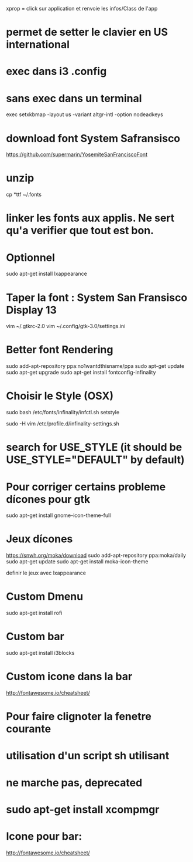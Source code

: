 
xprop = click sur application et renvoie les infos/Class de l'app

# permet de setter le clavier en US international
# exec dans i3 .config  
# sans exec dans un terminal
exec setxkbmap -layout us -variant altgr-intl -option nodeadkeys

# download font System Safransisco 
https://github.com/supermarin/YosemiteSanFranciscoFont

# unzip 
cp *ttf ~/.fonts

# linker les fonts aux applis. Ne sert qu'a verifier que tout est bon.
# Optionnel
sudo apt-get install lxappearance

# Taper la font : System San Fransisco Display 13
vim ~/.gtkrc-2.0
vim ~/.config/gtk-3.0/settings.ini 

# Better font Rendering
sudo add-apt-repository ppa:no1wantdthisname/ppa
sudo apt-get update
sudo apt-get upgrade
sudo apt-get install fontconfig-infinality

# Choisir le Style (OSX)
sudo bash /etc/fonts/infinality/infctl.sh setstyle

sudo -H vim /etc/profile.d/infinality-settings.sh
# search for USE_STYLE (it should be USE_STYLE="DEFAULT" by default)

# Pour corriger certains probleme dícones  pour gtk
sudo apt-get install gnome-icon-theme-full

# Jeux dícones
https://snwh.org/moka/download
sudo add-apt-repository ppa:moka/daily
sudo apt-get update
sudo apt-get install moka-icon-theme

definir le jeux avec lxappearance

# Custom Dmenu
sudo apt-get install rofi

# Custom bar
sudo apt-get install i3blocks

# Custom icone dans la bar
http://fontawesome.io/cheatsheet/

# Pour faire clignoter la fenetre courante
# utilisation d'un script sh utilisant
# ne marche pas, deprecated
# sudo apt-get install xcompmgr


# Icone pour bar:
http://fontawesome.io/cheatsheet/

